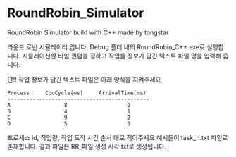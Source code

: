 # RoundRobin_Simulator
RoundRobin Simulator build with C++ made by tongstar

라운드 로빈 시뮬레이터 입니다.
Debug 폴더 내의 RoundRobin_C++.exe로 실행합니다.
시뮬레이션할 타임 퀀텀을 정하고 작업들 정보가 담긴 텍스트 파일 명을 입력해 줍니다.

단!! 작업 정보가 담긴 텍스트 파일은 아래 양식을 지켜주세요

`````````````````````````````````````````````
Process     CpuCycle(ms)     ArrivalTime(ms)
---------------------------------------------
A                 8                   0
B                 4                   1
C                 9                   2
D                 5                   3
`````````````````````````````````````````````

프로세스 id, 작업량, 작업 도착 시간 순서 대로 적어주세요
예시들이 task_n.txt 파일로 존재합니다.
결과 파일은 RR_파일 생성 시각.txt로 생성됩니다.
